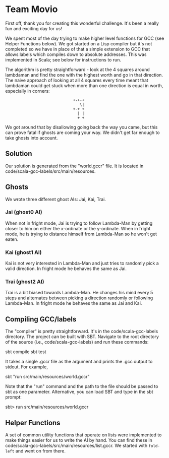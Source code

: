 # Team Movio

First off, thank you for creating this wonderful challenge. It's been a really
fun and exciting day for us!

We spent most of the day trying to make higher level functions for GCC (see
Helper Functions below). We got started on a Lisp compiler but it's not
completed so we have in place of that a simple extension to GCC that allows
labels which compiles down to absolute addresses. This was implemented in Scala;
see below for instructions to run.

The algorithm is pretty straightforward - look at the 4 squares around lambdaman
and find the one with the highest worth and go in that direction. The naive
approach of looking at all 4 squares every time meant that lambdaman could get
stuck when more than one direction is equal in worth, especially in corners:

                                  +-+-+
                                     \|
                                  +-+ +
                                    | |
                                    + +

We got around that by disallowing going back the way you came, but this can
prove fatal if ghosts are coming your way. We didn't get far enough to take
ghosts into account.

## Solution

Our solution is generated from the "world.gccr" file. It is located in
code/scala-gcc-labels/src/main/resources.

## Ghosts

We wrote three different ghost AIs: Jai, Kai, Trai.

### Jai (ghost0 AI)

When not in fright mode, Jai is trying to follow Lambda-Man by getting closer
to him on either the x-ordinate or the y-ordinate. When in fright mode, he is
trying to distance himself from Lambda-Man so he won't get eaten.

### Kai (ghost1 AI)

Kai is not very interested in Lambda-Man and just tries to randomly pick a valid
direction. In fright mode he behaves the same as Jai.

### Trai (ghost2 AI)

Trai is a bit biased towards Lambda-Man. He changes his mind every 5 steps and
alternates between picking a direction randomly or following Lambda-Man. In
fright mode he behaves the same as Jai and Kai.


## Compiling GCC/labels

The "compiler" is pretty straightforward. It's in the code/scala-gcc-labels
directory. The project can be built with SBT. Navigate to the root directory of
the source (i.e., code/scala-gcc-labels) and run these commands:

  sbt compile
  sbt test

It takes a single .gccr file as the argument and prints the .gcc output to
stdout. For example,

  sbt "run src/main/resources/world.gccr"

Note that the "run" command and the path to the file should be passed to sbt as
one parameter. Alternative, you can load SBT and type in the sbt prompt:

  sbt> run src/main/resources/world.gccr

## Helper Functions

A set of common utility functions that operate on lists were implemented to make
things easier for us to write the AI by hand. You can find these in
code/scala-gcc-labels/src/main/resources/list.gccr. We started with `fold-left`
and went on from there.
